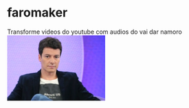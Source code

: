 # faromaker
Transforme videos do youtube com audios do vai dar namoro<br/>
<img src="faro.webp" width="228"/>
